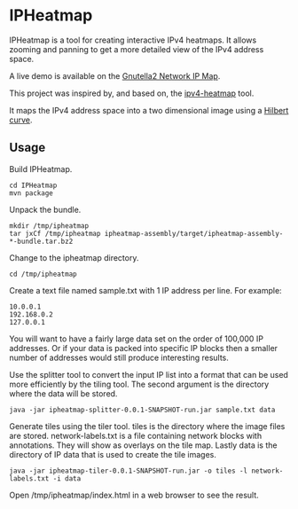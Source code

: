 IPHeatmap
=========

IPHeatmap is a tool for creating interactive IPv4 heatmaps. It allows zooming and panning to get a more detailed view of the IPv4 address space.

A live demo is available on the [Gnutella2 Network IP Map](http://doxu.org/g2map/).

This project was inspired by, and based on, the [ipv4-heatmap](http://maps.measurement-factory.com/) tool.

It maps the IPv4 address space into a two dimensional image using a [Hilbert curve](http://en.wikipedia.org/wiki/Hilbert_curve).

Usage
-----

Build IPHeatmap.

    cd IPHeatmap
    mvn package

Unpack the bundle.

    mkdir /tmp/ipheatmap
    tar jxCf /tmp/ipheatmap ipheatmap-assembly/target/ipheatmap-assembly-*-bundle.tar.bz2

Change to the ipheatmap directory.

    cd /tmp/ipheatmap

Create a text file named sample.txt with 1 IP address per line. For example:

    10.0.0.1
    192.168.0.2
    127.0.0.1

You will want to have a fairly large data set on the order of 100,000 IP addresses. Or if your data is packed into specific IP blocks then a smaller number of addresses would still produce interesting results.

Use the splitter tool to convert the input IP list into a format that can be used more efficiently by the tiling tool. The second argument is the directory where the data will be stored.

    java -jar ipheatmap-splitter-0.0.1-SNAPSHOT-run.jar sample.txt data

Generate tiles using the tiler tool. tiles is the directory where the image files are stored. network-labels.txt is a file containing network blocks with annotations. They will show as overlays on the tile map. Lastly data is the directory of IP data that is used to create the tile images.

    java -jar ipheatmap-tiler-0.0.1-SNAPSHOT-run.jar -o tiles -l network-labels.txt -i data

Open /tmp/ipheatmap/index.html in a web browser to see the result.
